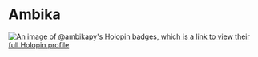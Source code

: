 # Ambika

[![An image of @ambikapy's Holopin badges, which is a link to view their full Holopin profile](https://holopin.me/ambikapy)](https://holopin.io/@ambikapy)
